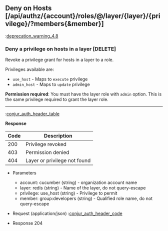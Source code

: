 ## Deny on Hosts [/api/authz/{account}/roles/@/layer/{layer}/{privilege}/?members{&member}]

:[deprecation_warning_4.8](partials/deprecation_warning_4.8.md)

### Deny a privilege on hosts in a layer [DELETE]

Revoke a privilege grant for hosts in a layer to a role.

Privileges available are:

* `use_host` - Maps to `execute` privilege
* `admin_host` - Maps to `update` privilege

**Permission required**: You must have the layer role with `admin` option. This is the same
privilege required to grant the layer role.

---

:[conjur_auth_header_table](partials/conjur_auth_header_table.md)

**Response**

|Code|Description|
|----|-----------|
|200|Privilege revoked|
|403|Permission denied|
|404|Layer or privilege not found|

+ Parameters
    + account: cucumber (string) - organization account name
    + layer: redis (string) - Name of the layer, do not query-escape
    + privilege: use_host (string) - Privilege to permit
    + member: group:developers (string) - Qualified role name, do not query-escape

+ Request (application/json)
    :[conjur_auth_header_code](partials/conjur_auth_header_code.md)

+ Response 204
